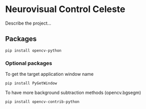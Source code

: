 # Neurovisual Control Celeste

Describe the project...

## Packages

```shell
pip install opencv-python
```

### Optional packages

To get the target application window name
```shell
pip install PyGetWindow
```


To have more background subtraction methods (opencv.bgsegm)
```shell
pip install opencv-contrib-python
```

